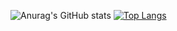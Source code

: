 
![Anurag's GitHub stats](https://github-readme-stats.vercel.app/api?username=junasir&show_icons=true&theme=radical)
[![Top Langs](https://github-readme-stats.vercel.app/api/top-langs/?username=junasir&layout=compact)](https://github.com/anuraghazra/github-readme-stats)

